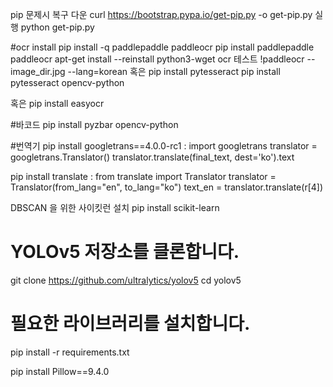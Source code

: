 pip 문제시 복구
    다운 curl https://bootstrap.pypa.io/get-pip.py -o get-pip.py
    실행 python get-pip.py


#ocr 
install pip install -q paddlepaddle paddleocr
pip install paddlepaddle paddleocr
apt-get install --reinstall python3-wget
    ocr 테스트
    !paddleocr --image_dir.jpg --lang=korean
혹은
pip install pytesseract
pip install pytesseract opencv-python

혹은
pip install easyocr

#바코드
pip install pyzbar opencv-python

#번역기
pip install googletrans==4.0.0-rc1
: import googletrans
  translator = googletrans.Translator()
  translator.translate(final_text, dest='ko').text 

pip install translate
: from translate import Translator
  translator = Translator(from_lang="en", to_lang="ko")
  text_en = translator.translate(r[4])

  
DBSCAN 을 위한 사이킷런 설치
pip install scikit-learn

# YOLOv5 저장소를 클론합니다.
git clone https://github.com/ultralytics/yolov5
cd yolov5

# 필요한 라이브러리를 설치합니다.
pip install -r requirements.txt

pip install Pillow==9.4.0   
